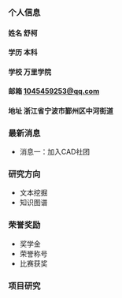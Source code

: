 ### 个人信息
#### 姓名 舒柯
#### 学历 本科
#### 学校 万里学院
#### 邮箱 1045459253@qq.com
#### 地址 浙江省宁波市鄞州区中河街道
### 最新消息
- 消息一：加入CAD社团
### 研究方向
- 文本挖掘
- 知识图谱
### 荣誉奖励
- 奖学金
- 荣誉称号
- 比赛获奖
### 项目研究
 
